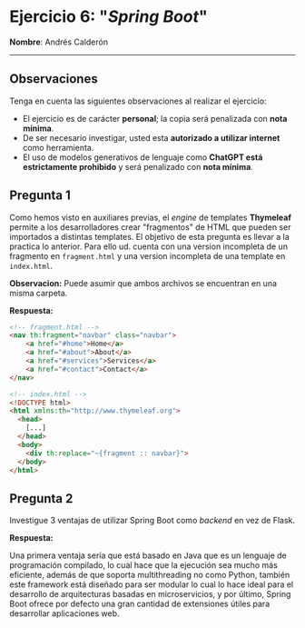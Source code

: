 # Ejercicio 6: "*Spring Boot*"

**Nombre**: Andrés Calderón

---

## Observaciones

Tenga en cuenta las siguientes observaciones al realizar el ejercicio:

- El ejercicio es de carácter **personal**; la copia será penalizada con **nota mínima**.
- De ser necesario investigar, usted esta **autorizado a utilizar internet** como herramienta.
- El uso de modelos generativos de lenguaje como **ChatGPT está estrictamente prohibido** y será penalizado con **nota mínima**.

## Pregunta 1

Como hemos visto en auxiliares previas, el *engine* de templates **Thymeleaf** permite a los desarrolladores crear "fragmentos" de HTML que pueden ser importados a distintas templates. El objetivo de esta pregunta es llevar a la practica lo anterior. Para ello ud. cuenta con una version incompleta de un fragmento en `fragment.html` y una version incompleta de una template en `index.html`.

**Observacion:** Puede asumir que ambos archivos se encuentran en una misma carpeta.

**Respuesta:**

```html
<!-- fragment.html -->
<nav th:fragment="navbar" class="navbar">  
    <a href="#home">Home</a>
    <a href="#about">About</a>
    <a href="#services">Services</a>
    <a href="#contact">Contact</a>
</nav>
```

```html
<!-- index.html -->
<!DOCTYPE html>
<html xmlns:th="http://www.thymeleaf.org">
  <head>
    [...]
  </head>
  <body>
    <div th:replace="~{fragment :: navbar}">
  </body>
</html>
```

## Pregunta 2

Investigue 3 ventajas de utilizar Spring Boot como *backend* en vez de Flask.

**Respuesta:**

Una primera ventaja sería que está basado en Java que es un lenguaje de programación compilado, lo cual hace que la ejecución sea mucho más eficiente, además de que soporta multithreading no como Python, también este framework está diseñado para ser modular lo cual lo hace ideal para el desarrollo de arquitecturas basadas en microservicios, y por último, Spring Boot ofrece por defecto una gran cantidad de extensiones útiles para desarrollar aplicaciones web.
